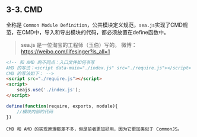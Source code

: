 ## 3-3. CMD

全称是 `Common Module Definition`，公共模块定义规范，`sea.js`实现了CMD规范，在CMD中，导入和导出模块的代码，都必须放置在define函数中。

> sea.js 是一位淘宝的工程师（玉伯）写的。
> 微博：https://weibo.com/lifesinger?is_all=1

```html
<!-- 和 AMD 的不同点：入口文件如何书写
AMD 的写法：<script data-main="./index.js" src="./require.js"></script>
CMD 的写法如下： -->
<script src="./require.js"></script>
<script>
    seajs.use('./index.js');
</script>
```

```js
define(function(require, exports, module){
    //模块内部的代码
})
```

```
CMD 和 AMD 的实现原理都差不多，但是前者更加好用，因为它更加类似于 CommonJS。
```